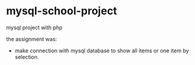 # mysql-school-project
mysql project with php

the assignment was:
- make connection with mysql database to show all items or one item by selection.
